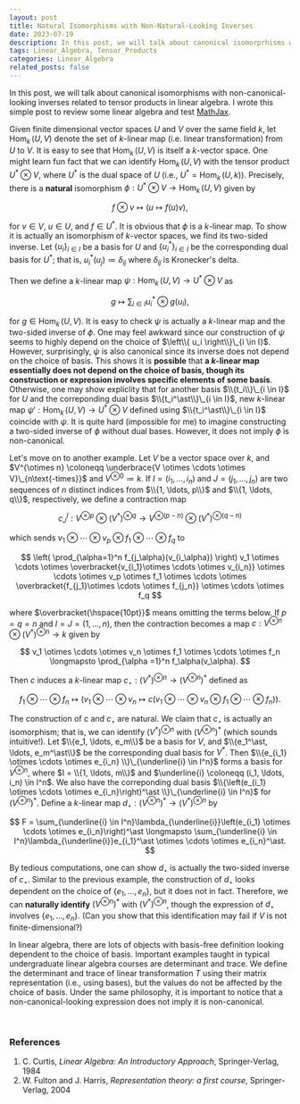 ```yaml
---
layout: post
title: Natural Isomorphisms with Non-Natural-Looking Inverses
date: 2023-07-19
description: In this post, we will talk about canonical isomorprhisms with non-canonical-looking inverses related to tensor products in linear algebra.
tags: Linear_Algebra, Tensor_Products
categories: Linear_Algebra
related_posts: false
---
```


In this post, we will talk about canonical isomorphisms with non-canonical-looking inverses related to tensor products in linear algebra. I wrote this simple post to review some linear algebra and test [MathJax](https://www.mathjax.org/).

Given finite dimensional vector spaces $U$ and $V$ over the same field $k$, let $\text{Hom}_k \,(U,V)$ denote the set of $k$-linear map (i.e. linear transformation) from $U$ to $V$. It is easy to see that $\text{Hom}_k \,(U,V)$ is itself a $k$-vector space. One might learn fun fact that we can identify $\text{Hom}_k \,(U,V)$ with the tensor product $U^\ast \otimes V$, where $U^\ast$ is the dual space of $U$ (i.e., $U^\ast = \text{Hom}_k \,(U,k)$). Precisely, there is a **natural** isomorphism $\phi : U^\ast \otimes V \rightarrow \text{Hom}_k \,(U,V)$ given by

$$ 
f \otimes v \longmapsto (u \mapsto f(u)v), 
$$

for $v \in V$, $u \in U$, and $f \in U^\ast$. It is obvious that $\phi$ is a $k$-linear map. To show it is actually an isomorphism of $k$-vector spaces, we find its two-sided inverse. Let $\lbrace u_i \rbrace_{i \in I}$ be a basis for $U$ and $\lbrace u_i^\ast\rbrace_{i\in I}$ be the corresponding dual basis for $U^\ast$; that is, $u_i^\ast(u_j) \coloneqq \delta_{ij}$ where $\delta_{ij}$ is Kronecker's delta.

Then we define a $k$-linear map $\psi : \text{Hom}_k \,(U,V) \rightarrow U^\ast \otimes V$ as

$$
g \longmapsto \sum_{i \in I}u_i^\ast \otimes g(u_i),
$$

for $g \in \text{Hom}_k \,(U,V)$. It is easy to check $\psi$ is actually a $k$-linear map and the two-sided inverse of $\phi$. One may feel awkward since our construction of $\psi$ seems to highly depend on the choice of $\left\\{ u_i \right\\}\_{i \in I}$. However, surprisingly, $\psi$ is also canonical since its inverse does not depend on the choice of basis. This shows it is **possible** that **a $k$-linear map essentially does not depend on the choice of basis, though its construction or expression involves specific elements of some basis**. Otherwise, one may show expliclity that for another basis $\\{t_i\\}\_{i \in I}$ for $U$ and the correponding dual basis $\\{t_i^\ast\\}\_{i \in I}$, new $k$-linear map $\psi' : \text{Hom}_k \,(U,V) \rightarrow U^\ast \otimes V$ defined using $\\{t_i^\ast\\}\_{i \in I}$ coincide with $\psi$. It is quite hard (impossible for me) to imagine constructing a two-sided inverse of $\phi$ without dual bases. However, it does not imply $\phi$ is non-canonical. 

Let's move on to another example. Let $V$ be a vector space over $k$, and $V^{\otimes n} \coloneqq \underbrace{V \otimes \cdots \otimes V}\_{n\text{-times}}$ and $V^{\otimes 0} \coloneqq k$. If $I = (i_1, \ldots, i_n)$ and $J = (j_1, \ldots, j_n)$ are two sequences of $n$ distinct indices from $\\{1, \ldots, p\\}$ and $\\{1, \ldots, q\\}$, respectively, we define a contraction map

$$
c^I_J : V^{\otimes p} \otimes (V^\ast)^{\otimes q} \longrightarrow V^{\otimes (p-n)} \otimes (V^\ast)^{\otimes (q-n)}
$$

which sends $v_1 \otimes \cdots \otimes v_p \otimes f_1 \otimes \cdots \otimes f_q$ to

$$
\left( \prod_{\alpha=1}^n f_{j_\alpha}(v_{i_\alpha}) \right)
v_1 \otimes \cdots \otimes \overbracket{v_{i_1}\otimes \cdots \otimes v_{i_n}} \otimes \cdots \otimes v_p \otimes 
f_1 \otimes \cdots \otimes \overbracket{f_{j_1}\otimes \cdots \otimes f_{j_n}} \otimes \cdots \otimes f_q
$$

where $\overbracket{\hspace{10pt}}$ means omitting the terms below. If $p=q=n$ and $I=J=(1, \ldots, n)$, then the contraction becomes a map $c : V^{\otimes n} \otimes (V^\ast)^{\otimes n} \to k$ given by 

$$
v_1 \otimes \cdots \otimes v_n \otimes f_1 \otimes \cdots \otimes f_n \longmapsto \prod_{\alpha =1}^n f_\alpha(v_\alpha).
$$

Then $c$ induces a $k$-linear map $c_\star : (V^\ast)^{\otimes n} \to (V^{\otimes n})^\ast$ defined as

$$
f_1 \otimes \cdots \otimes f_n \longmapsto (v_1 \otimes \cdots \otimes v_n \mapsto c(v_1 \otimes \cdots \otimes v_n \otimes f_1 \otimes \cdots \otimes f_n)).
$$

The construction of $c$ and $c_\star$ are natural. We claim that $c_\star$ is actually an isomorphism; that is, we can identify $(V^\ast)^{\otimes n}$ with $(V^{\otimes n})^\ast$ (which sounds intuitive!). Let $\\{e_1, \ldots, e_m\\}$ be a basis for $V$, and $\\{e_1^\ast, \ldots, e_m^\ast\\}$ be the corresponding dual basis for $V^\ast$. Then $\\{e_{i_1} \otimes \cdots \otimes e_{i_n} \\}\_{\underline{i} \in I^n}$ forms a basis for $V^{\otimes n}$, where $I = \\{1, \ldots, m\\}$ and $\underline{i} \coloneqq (i_1, \ldots, i_n) \in I^n$. We also have the correponding dual basis $\\{\left(e_{i_1} \otimes \cdots \otimes e_{i_n}\right)^\ast \\}\_{\underline{i} \in I^n}$ for $(V^{\otimes n})^\ast$. Define a $k$-linear map $d_\star : (V^{\otimes n})^\ast \to (V^\ast)^{\otimes n}$ by 

$$
F = \sum_{\underline{i} \in I^n}\lambda_{\underline{i}}\left(e_{i_1} \otimes \cdots \otimes e_{i_n}\right)^\ast \longmapsto \sum_{\underline{i} \in I^n}\lambda_{\underline{i}}e_{i_1}^\ast \otimes \cdots \otimes e_{i_n}^\ast.
$$

By tedious computations, one can show $d_\star$ is actually the two-sided inverse of $c_\star$. Similar to the previous example, the construction of $d_\star$ looks dependent on the choice of $\{e_1, \ldots, e_n\}$, but it does not in fact. Therefore, we can **naturally identify** $(V^{\otimes n})^\ast$ with $(V^\ast)^{\otimes n}$, though the expression of $d_\star$ involves $\{e_1, \ldots, e_n\}$. (Can you show that this identification may fail if $V$ is not finite-dimensional?)

In linear algebra, there are lots of objects with basis-free definition looking dependent to the choice of basis. Important examples taught in typical undergraduate linear algebra courses are determinant and trace. We define the determinant and trace of linear transformation $T$ using their matrix representation (i.e., using bases), but the values do not be affected by the choice of basis. Under the same philosophy, it is important to notice that a non-canonical-looking expression does not imply it is non-canonical.

<br>

### References
1. C. Curtis, *Linear Algebra: An Introductory Approach*, Springer-Verlag, 1984
2. W. Fulton and J. Harris, *Representation theory: a first course*, Springer-Verlag, 2004

<script src="https://giscus.app/client.js"
        data-repo="ijhlee0511/ijhlee0511.github.io"
        data-repo-id="R_kgDOJqjmWQ"
        data-category="General"
        data-category-id="DIC_kwDOJqjmWc4CX-qZ"
        data-mapping="title"
        data-strict="1"
        data-reactions-enabled="1"
        data-emit-metadata="0"
        data-input-position="bottom"
        data-theme="preferred_color_scheme"
        data-lang="en"
        crossorigin="anonymous"
        async>
</script>